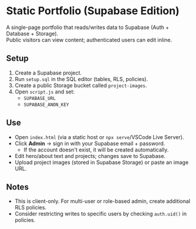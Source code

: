 # Static Portfolio (Supabase Edition)

A single-page portfolio that reads/writes data to Supabase (Auth + Database + Storage).  
Public visitors can view content; authenticated users can edit inline.

## Setup
1. Create a Supabase project.
2. Run `setup.sql` in the SQL editor (tables, RLS, policies).
3. Create a public Storage bucket called `project-images`.
4. Open `script.js` and set:
   - `SUPABASE_URL`
   - `SUPABASE_ANON_KEY`

## Use
- Open `index.html` (via a static host or `npx serve`/VSCode Live Server).
- Click **Admin** → sign in with your Supabase email + password.
  - If the account doesn't exist, it will be created automatically.
- Edit hero/about text and projects; changes save to Supabase.
- Upload project images (stored in Supabase Storage) or paste an image URL.

## Notes
- This is client-only. For multi-user or role-based admin, create additional RLS policies.
- Consider restricting writes to specific users by checking `auth.uid()` in policies.